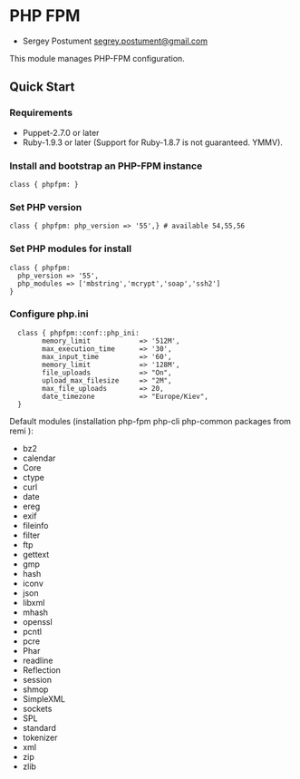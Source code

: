 PHP FPM
======

* Sergey Postument <segrey.postument@gmail.com>

This module manages PHP-FPM configuration.

## Quick Start

### Requirements

* Puppet-2.7.0 or later
* Ruby-1.9.3 or later (Support for Ruby-1.8.7 is not guaranteed. YMMV).

### Install and bootstrap an PHP-FPM instance

```puppet
class { phpfpm: }
```

### Set PHP version

```puppet
class { phpfpm: php_version => '55',} # available 54,55,56
```
### Set PHP modules for install

```puppet
class { phpfpm:
  php_version => '55',
  php_modules => ['mbstring','mcrypt','soap','ssh2']
}
```

### Configure php.ini

```puppet
  class { phpfpm::conf::php_ini:
        memory_limit            => '512M',
        max_execution_time      => '30',
        max_input_time          => '60',
        memory_limit            => '128M',
        file_uploads            => "On",
        upload_max_filesize     => "2M",
        max_file_uploads        => 20,
        date_timezone           => "Europe/Kiev",
  }
```

Default modules (installation php-fpm php-cli php-common packages from remi ):

- bz2
- calendar
- Core
- ctype
- curl
- date
- ereg
- exif
- fileinfo
- filter
- ftp
- gettext
- gmp
- hash
- iconv
- json
- libxml
- mhash
- openssl
- pcntl
- pcre
- Phar
- readline
- Reflection
- session
- shmop
- SimpleXML
- sockets
- SPL
- standard
- tokenizer
- xml
- zip
- zlib